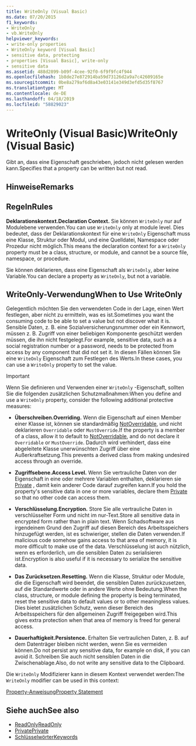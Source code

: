 ```yaml
---
title: WriteOnly (Visual Basic)
ms.date: 07/20/2015
f1_keywords:
- WriteOnly
- vb.WriteOnly
helpviewer_keywords:
- write-only properties
- WriteOnly keyword [Visual Basic]
- sensitive data, protecting
- properties [Visual Basic], write-only
- sensitive data
ms.assetid: 488d2899-b09f-4cee-92f0-6f9f9fc4f944
ms.openlocfilehash: 1b8de27e872914ba59d73126d2a9a7c42609165e
ms.sourcegitcommit: 0be8a279af6d8a43e03141e349d3efd5d35f8767
ms.translationtype: MT
ms.contentlocale: de-DE
ms.lasthandoff: 04/18/2019
ms.locfileid: "58829023"
---
```

# <a name="writeonly-visual-basic"></a><span data-ttu-id="02ad7-102">WriteOnly (Visual Basic)</span><span class="sxs-lookup"><span data-stu-id="02ad7-102">WriteOnly (Visual Basic)</span></span>
<span data-ttu-id="02ad7-103">Gibt an, dass eine Eigenschaft geschrieben, jedoch nicht gelesen werden kann.</span><span class="sxs-lookup"><span data-stu-id="02ad7-103">Specifies that a property can be written but not read.</span></span>  
  
## <a name="remarks"></a><span data-ttu-id="02ad7-104">Hinweise</span><span class="sxs-lookup"><span data-stu-id="02ad7-104">Remarks</span></span>  
  
## <a name="rules"></a><span data-ttu-id="02ad7-105">Regeln</span><span class="sxs-lookup"><span data-stu-id="02ad7-105">Rules</span></span>  
 <span data-ttu-id="02ad7-106">**Deklarationskontext.**</span><span class="sxs-lookup"><span data-stu-id="02ad7-106">**Declaration Context.**</span></span> <span data-ttu-id="02ad7-107">Sie können `WriteOnly` nur auf Modulebene verwenden.</span><span class="sxs-lookup"><span data-stu-id="02ad7-107">You can use `WriteOnly` only at module level.</span></span> <span data-ttu-id="02ad7-108">Dies bedeutet, dass der Deklarationskontext für eine `WriteOnly` Eigenschaft muss eine Klasse, Struktur oder Modul, und eine Quelldatei, Namespace oder Prozedur nicht möglich.</span><span class="sxs-lookup"><span data-stu-id="02ad7-108">This means the declaration context for a `WriteOnly` property must be a class, structure, or module, and cannot be a source file, namespace, or procedure.</span></span>  
  
 <span data-ttu-id="02ad7-109">Sie können deklarieren, dass eine Eigenschaft als `WriteOnly`, aber keine Variable.</span><span class="sxs-lookup"><span data-stu-id="02ad7-109">You can declare a property as `WriteOnly`, but not a variable.</span></span>  
  
## <a name="when-to-use-writeonly"></a><span data-ttu-id="02ad7-110">WriteOnly-Verwendung</span><span class="sxs-lookup"><span data-stu-id="02ad7-110">When to Use WriteOnly</span></span>  
 <span data-ttu-id="02ad7-111">Gelegentlich möchten Sie den verwendeten Code in der Lage, einen Wert festlegen, aber nicht zu ermitteln, was es ist.</span><span class="sxs-lookup"><span data-stu-id="02ad7-111">Sometimes you want the consuming code to be able to set a value but not discover what it is.</span></span> <span data-ttu-id="02ad7-112">Sensible Daten, z. B. eine Sozialversicherungsnummer oder ein Kennwort, müssen z. B. Zugriff von einer beliebigen Komponente geschützt werden müssen, die ihn nicht festgelegt.</span><span class="sxs-lookup"><span data-stu-id="02ad7-112">For example, sensitive data, such as a social registration number or a password, needs to be protected from access by any component that did not set it.</span></span> <span data-ttu-id="02ad7-113">In diesen Fällen können Sie eine `WriteOnly` Eigenschaft zum Festlegen des Werts.</span><span class="sxs-lookup"><span data-stu-id="02ad7-113">In these cases, you can use a `WriteOnly` property to set the value.</span></span>  
  
> [!IMPORTANT]
>  <span data-ttu-id="02ad7-114">Wenn Sie definieren und Verwenden einer `WriteOnly` -Eigenschaft, sollten Sie die folgenden zusätzlichen Schutzmaßnahmen:</span><span class="sxs-lookup"><span data-stu-id="02ad7-114">When you define and use a `WriteOnly` property, consider the following additional protective measures:</span></span>  
  
-   <span data-ttu-id="02ad7-115">**Überschreiben.**</span><span class="sxs-lookup"><span data-stu-id="02ad7-115">**Overriding.**</span></span> <span data-ttu-id="02ad7-116">Wenn die Eigenschaft auf einen Member einer Klasse ist, können sie standardmäßig [NotOverridable](../../../visual-basic/language-reference/modifiers/notoverridable.md), und nicht deklarieren `Overridable` oder `MustOverride`.</span><span class="sxs-lookup"><span data-stu-id="02ad7-116">If the property is a member of a class, allow it to default to [NotOverridable](../../../visual-basic/language-reference/modifiers/notoverridable.md), and do not declare it `Overridable` or `MustOverride`.</span></span> <span data-ttu-id="02ad7-117">Dadurch wird verhindert, dass eine abgeleitete Klasse unerwünschten Zugriff über eine Außerkraftsetzung.</span><span class="sxs-lookup"><span data-stu-id="02ad7-117">This prevents a derived class from making undesired access through an override.</span></span>  
  
-   <span data-ttu-id="02ad7-118">**Zugriffsebene.**</span><span class="sxs-lookup"><span data-stu-id="02ad7-118">**Access Level.**</span></span> <span data-ttu-id="02ad7-119">Wenn Sie vertrauliche Daten von der Eigenschaft in eine oder mehrere Variablen enthalten, deklarieren sie [Private](../../../visual-basic/language-reference/modifiers/private.md) , damit kein anderer Code darauf zugreifen kann.</span><span class="sxs-lookup"><span data-stu-id="02ad7-119">If you hold the property's sensitive data in one or more variables, declare them [Private](../../../visual-basic/language-reference/modifiers/private.md) so that no other code can access them.</span></span>  
  
-   <span data-ttu-id="02ad7-120">**Verschlüsselung.**</span><span class="sxs-lookup"><span data-stu-id="02ad7-120">**Encryption.**</span></span> <span data-ttu-id="02ad7-121">Store Sie alle vertrauliche Daten in verschlüsselter Form und nicht im nur-Text.</span><span class="sxs-lookup"><span data-stu-id="02ad7-121">Store all sensitive data in encrypted form rather than in plain text.</span></span> <span data-ttu-id="02ad7-122">Wenn Schadsoftware aus irgendeinem Grund den Zugriff auf diesen Bereich des Arbeitsspeichers hinzugefügt werden, ist es schwieriger, stellen die Daten verwenden.</span><span class="sxs-lookup"><span data-stu-id="02ad7-122">If malicious code somehow gains access to that area of memory, it is more difficult to make use of the data.</span></span> <span data-ttu-id="02ad7-123">Verschlüsselung ist auch nützlich, wenn es erforderlich, um die sensiblen Daten zu serialisieren ist.</span><span class="sxs-lookup"><span data-stu-id="02ad7-123">Encryption is also useful if it is necessary to serialize the sensitive data.</span></span>  
  
-   <span data-ttu-id="02ad7-124">**Das Zurücksetzen.**</span><span class="sxs-lookup"><span data-stu-id="02ad7-124">**Resetting.**</span></span> <span data-ttu-id="02ad7-125">Wenn die Klasse, Struktur oder Module, die die Eigenschaft wird beendet, die sensiblen Daten zurückzusetzen, auf die Standardwerte oder in andere Werte ohne Bedeutung.</span><span class="sxs-lookup"><span data-stu-id="02ad7-125">When the class, structure, or module defining the property is being terminated, reset the sensitive data to default values or to other meaningless values.</span></span> <span data-ttu-id="02ad7-126">Dies bietet zusätzlichen Schutz, wenn dieser Bereich des Arbeitsspeichers für den allgemeinen Zugriff freigegeben wird.</span><span class="sxs-lookup"><span data-stu-id="02ad7-126">This gives extra protection when that area of memory is freed for general access.</span></span>  
  
-   <span data-ttu-id="02ad7-127">**Dauerhaftigkeit.**</span><span class="sxs-lookup"><span data-stu-id="02ad7-127">**Persistence.**</span></span> <span data-ttu-id="02ad7-128">Erhalten Sie vertraulichen Daten, z. B. auf dem Datenträger bleiben nicht werden, wenn Sie es vermeiden können.</span><span class="sxs-lookup"><span data-stu-id="02ad7-128">Do not persist any sensitive data, for example on disk, if you can avoid it.</span></span> <span data-ttu-id="02ad7-129">Schreiben Sie auch nicht sensiblen Daten in die Zwischenablage.</span><span class="sxs-lookup"><span data-stu-id="02ad7-129">Also, do not write any sensitive data to the Clipboard.</span></span>  
  
 <span data-ttu-id="02ad7-130">Die `WriteOnly` Modifizierer kann in diesem Kontext verwendet werden:</span><span class="sxs-lookup"><span data-stu-id="02ad7-130">The `WriteOnly` modifier can be used in this context:</span></span>  
  
 [<span data-ttu-id="02ad7-131">Property-Anweisung</span><span class="sxs-lookup"><span data-stu-id="02ad7-131">Property Statement</span></span>](../../../visual-basic/language-reference/statements/property-statement.md)  
  
## <a name="see-also"></a><span data-ttu-id="02ad7-132">Siehe auch</span><span class="sxs-lookup"><span data-stu-id="02ad7-132">See also</span></span>

- [<span data-ttu-id="02ad7-133">ReadOnly</span><span class="sxs-lookup"><span data-stu-id="02ad7-133">ReadOnly</span></span>](../../../visual-basic/language-reference/modifiers/readonly.md)
- [<span data-ttu-id="02ad7-134">Private</span><span class="sxs-lookup"><span data-stu-id="02ad7-134">Private</span></span>](../../../visual-basic/language-reference/modifiers/private.md)
- [<span data-ttu-id="02ad7-135">Schlüsselwörter</span><span class="sxs-lookup"><span data-stu-id="02ad7-135">Keywords</span></span>](../../../visual-basic/language-reference/keywords/index.md)
